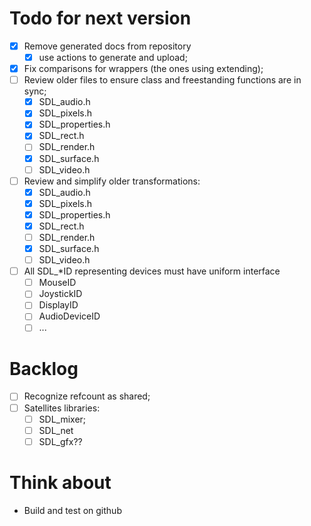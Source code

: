 Todo for next version
====================

- [x] Remove generated docs from repository
  - [x] use actions to generate and upload;
- [x] Fix comparisons for wrappers (the ones using extending);
- [ ] Review older files to ensure class and freestanding functions are in sync;
  - [x] SDL_audio.h
  - [x] SDL_pixels.h
  - [x] SDL_properties.h
  - [x] SDL_rect.h
  - [ ] SDL_render.h
  - [x] SDL_surface.h
  - [ ] SDL_video.h
- [ ] Review and simplify older transformations:
  - [x] SDL_audio.h
  - [x] SDL_pixels.h
  - [x] SDL_properties.h
  - [x] SDL_rect.h
  - [ ] SDL_render.h
  - [x] SDL_surface.h
  - [ ] SDL_video.h
- [ ] All SDL_*ID representing devices must have uniform interface
  - [ ] MouseID
  - [ ] JoystickID
  - [ ] DisplayID
  - [ ] AudioDeviceID
  - [ ] ...

Backlog
=======

- [ ] Recognize refcount as shared;
- [ ] Satellites libraries:
  - [ ] SDL_mixer;
  - [ ] SDL_net
  - [ ] SDL_gfx??

Think about
===========

- Build and test on github
